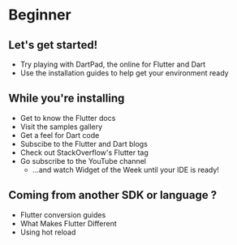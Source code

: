 # Beginner
## Let's get started!
  * Try playing with DartPad, the online for Flutter and Dart  
  * Use the installation guides to help get your environment ready

## While you're installing
  * Get to know the Flutter docs
  * Visit the samples gallery
  * Get a feel for Dart code
  * Subscibe to the Flutter and Dart blogs
  * Check out StackOverflow's Flutter tag
  * Go subscribe to the YouTube channel
      * ...and watch Widget of the Week until your IDE is ready!

## Coming from another SDK or language ?
  * Flutter conversion guides
  * What Makes Flutter Different
  * Using hot reload
